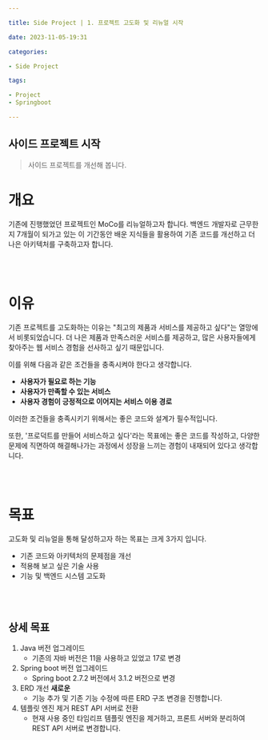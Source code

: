 ```yaml
---

title: Side Project | 1. 프로젝트 고도화 및 리뉴얼 시작

date: 2023-11-05-19:31

categories:

- Side Project 

tags: 

- Project
- Springboot

---
```


## 사이드 프로젝트 시작
> 사이드 프로젝트를 개선해 봅니다. 


# 개요

기존에 진행했었던 프로젝트인 MoCo를 리뉴얼하고자 합니다. 백엔드 개발자로 근무한 지 7개월이 되가고 있는 이 기간동안 배운 지식들을 활용하여 기존 코드를 개선하고 더 나은 아키텍처를 구축하고자 합니다.

<br><br>


# 이유

기존 프로젝트를 고도화하는 이유는 "최고의 제품과 서비스를 제공하고 싶다"는 열망에서 비롯되었습니다. 더 나은 제품과 만족스러운 서비스를 제공하고, 많은 사용자들에게 찾아주는 웹 서비스 경험을 선사하고 싶기 때문입니다.

이를 위해 다음과 같은 조건들을 충족시켜야 한다고 생각합니다.

- **사용자가 필요로 하는 기능**
- **사용자가 만족할 수 있는 서비스**
- **사용자 경험이 긍정적으로 이어지는 서비스 이용 경로**

이러한 조건들을 충족시키기 위해서는 좋은 코드와 설계가 필수적입니다.

또한, '프로덕트를 만들어 서비스하고 싶다'라는 목표에는 좋은 코드를 작성하고, 다양한 문제에 직면하여 해결해나가는 과정에서 성장을 느끼는 경험이 내재되어 있다고 생각합니다.

<br><br>


# 목표

고도화 및 리뉴얼을 통해 달성하고자 하는 목표는 크게 3가지 입니다.

- 기존 코드와 아키텍처의 문제점을 개선
- 적용해 보고 싶은 기술 사용
- 기능 및 백엔드 시스템 고도화

<br><br>


## 상세 목표

1. Java 버전 업그레이드 
    - 기존의 자바 버전은 11을 사용하고 있었고 17로 변경
2. Spring boot 버전 업그레이드
    - Spring boot 2.7.2 버전에서 3.1.2 버전으로 변경
3. ERD 개선 **새로운** 
    - 기능 추가 및 기존 기능 수정에 따른 ERD 구조 변경을 진행합니다.
4. 템플릿 엔진 제거 REST API 서버로 전환
    - 현재 사용 중인 타임리프 템플릿 엔진을 제거하고, 프론트 서버와 분리하여 REST API 서버로 변경합니다.